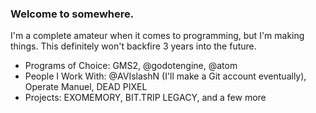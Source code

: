 ### Welcome to somewhere.

I'm a complete amateur when it comes to programming, but I'm making things.
This definitely won't backfire 3 years into the future.

- Programs of Choice: GMS2, @godotengine, @atom
- People I Work With: @AVIslashN (I'll make a Git account eventually), Operate Manuel, DEAD PIXEL
- Projects: EXOMEMORY, BIT.TRIP LEGACY, and a few more
